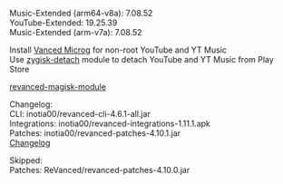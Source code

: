 Music-Extended (arm64-v8a): 7.08.52  
YouTube-Extended: 19.25.39  
Music-Extended (arm-v7a): 7.08.52  

Install [Vanced Microg](https://github.com/TeamVanced/VancedMicroG/releases) for non-root YouTube and YT Music  
Use [zygisk-detach](https://github.com/j-hc/zygisk-detach) module to detach YouTube and YT Music from Play Store  

[revanced-magisk-module](https://github.com/j-hc/revanced-magisk-module)  

Changelog:  
CLI: inotia00/revanced-cli-4.6.1-all.jar  
Integrations: inotia00/revanced-integrations-1.11.1.apk  
Patches: inotia00/revanced-patches-4.10.1.jar  
[Changelog](https://github.com/inotia00/revanced-patches/releases/tag/v4.10.1)  

Skipped:  
Patches: ReVanced/revanced-patches-4.10.0.jar    

